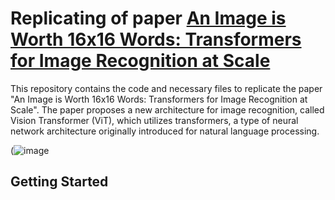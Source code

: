 # Replicating of paper [An Image is Worth 16x16 Words: Transformers for Image Recognition at Scale](https://arxiv.org/abs/2010.11929)

This repository contains the code and necessary files to replicate the paper "An Image is Worth 16x16 Words: Transformers for Image Recognition at Scale". The paper proposes a new architecture for image recognition, called Vision Transformer (ViT), which utilizes transformers, a type of neural network architecture originally introduced for natural language processing.

(![image](https://user-images.githubusercontent.com/91833187/223550950-20eca9ea-526a-4bb0-a9b9-758cd05df4a8.png "Vision Transformor (ViT)")

## Getting Started

